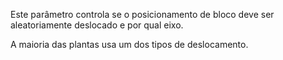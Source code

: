 Este parâmetro controla se o posicionamento de bloco deve ser aleatoriamente deslocado e por qual eixo.

A maioria das plantas usa um dos tipos de deslocamento.